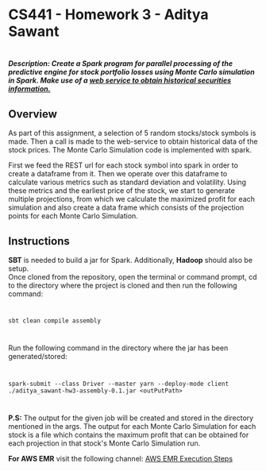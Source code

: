 # CS441 - Homework 3 - Aditya Sawant
#
##### Description: Create a Spark program for parallel processing of the predictive engine for stock portfolio losses using Monte Carlo simulation in Spark. Make use of a  [web service to obtain historical securities information.](https://www.alphavantage.co/documentation/) 

## Overview
As part of this assignment, a selection of 5 random stocks/stock symbols is made. Then a call is made to the web-service to obtain historical data of the stock prices. The Monte Carlo Simulation code is implemented with spark. 

First we feed the REST url for each stock symbol into spark in order to create a dataframe from it. Then we operate over this dataframe to calculate various metrics such as standard deviation and volatility. Using these metrics and the earliest price of the stock, we start to generate multiple projections, from which we calculate the maximized profit for each simulation and also create a data frame which consists of the projection points for each Monte Carlo Simulation.

## Instructions 
**SBT** is needed to build a jar for Spark. Additionally, **Hadoop** should also be setup.   
Once cloned from the repository, open the terminal or command prompt, cd to the directory where the project is cloned and then run the following command:  
#
```sbt clean compile assembly```    
#
Run the following command in the directory where the jar has been generated/stored: 
#
``` spark-submit --class Driver --master yarn --deploy-mode client ./aditya_sawant-hw3-assembly-0.1.jar <outPutPath> ```
#
**P.S:** 
The output for the given job will be created and stored in the directory mentioned in the args.
The output for each Monte Carlo Simulation for each stock is a file which contains the maximum profit that can be obtained for each projection in that stock's Monte Carlo Simulation run.

**For AWS EMR** visit the following channel: 
[AWS EMR Execution Steps](https://www.youtube.com/channel/UCjewyw72Ed-_y94u9nDLXQw)

